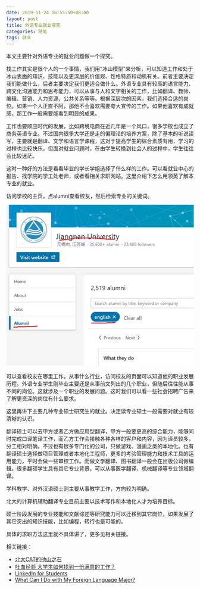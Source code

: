 ```yaml
---
date: 2019-11-24 16:55:50+08:00
layout: post
title: 外语专业就业探究
categories: 随笔
tags: 就业
---
```


本文主要针对外语专业的就业问题做一个探究。

找工作其实是很个人的一个事情，我们用“冰山模型”来分析，可以知道工作和处于冰山表面的知识、技能以及更深层的价值观、性格特质和动机有关。前者主要决定我们能做什么，后者主要决定我们更适合做什么。外语专业具有较高的语言能力、跨文化沟通能力和思考能力，可以从事与人和文字相关的工作，比如翻译、教师、编辑、营销、人力资源、公共关系等等。根据深层次的因素，我们选择合适的岗位。如果一个人正直不阿，那他不会喜欢需要夸大宣传的工作。如果他喜欢有成就感，那工作一般需要能看到明显的成果。

工作也要顺应时代的发展，比如跨境电商在近几年是一个风口，很多学校也成立了商务英语专业。不过国内很多大学还是走的偏理论的培养方案，除了基本的听说读写，主要就是翻译、文学和语言学课程，这对于提高学生的综合素质有用，学习的过程也比较快乐，但面对就业问题时，在由学生转换到社会人的过程中，学生往往会比较迷茫。

这时一种好的方法是看看毕业的学长学姐选择了什么样的工作。可以看就业中心的报告、找学院的学工处老师，或者看相关求职网站。这里介绍下怎么用领英了解本专业的就业。

访问学校的主页，点alumni查看校友，然后检索专业的关键词。

![](/album/jobs/alumni.jpg)

可以查看校友在哪里工作，从事什么行业，访问校友的页面可以知道他的职业发展历程。外语专业学生刚毕业主要还是从事前文列出的几个职业，但随后往往能从事不同的岗位。这就涉及一个职业的发展问题。这时我们可以看一些社会招聘广告来了解更资深的岗位有什么要求。

这里再讲下主要几种专业硕士研究生的就业。决定读专业硕士一般需要对就业有较清晰的认识。

翻译硕士可以去甲方或者乙方做应用型翻译，甲方一般要更高的综合能力，能够同时完成口译笔译工作，而乙方工作会接触各种各样的客户和内容，因为译员较多，分工相对明确。不过也有很多专门化的公司，只做游戏、漫画之类的本地化。也有翻译硕士选择做项目管理或者本地化工程师，更多的考验管理能力和技术工具的运用能力，平时会做一些审校工作。而做文学翻译、图书翻译一般会在出版公司做编辑。很多翻硕学生具有其它专业背景，可以从事医学翻译、机械翻译等专业领域翻译。

学科教学、对外汉语硕士则主要从事教学工作，方向较为明确。

北大的计算机辅助翻译专业目前主要以技术写作和本地化人才为培养目标。

硕士阶段发展的专业技能和文献综述等研究能力可以迁移到其它岗位，如果发展了其它突出的知识技能，比如编程，转行也是可能的。

具体的求职方法这里就不具体讲了，更多见相关链接。

相关链接：

* [北大CAT的他山之石](/reference-for-CAT-major/)
* [吐血经验 大学生如何找到一份满意的工作？](https://mp.weixin.qq.com/s/SpU6yVAKbRwXnn4zmWzz7g)
* [LinkedIn for Students](https://university.linkedin.com/linkedin-for-students)
* [What Can I Do with My Foreign Language Major?](https://careercenter.georgetown.edu/major-career-guides/what-can-i-do-with-my-major/georgetown-college/language/#)







